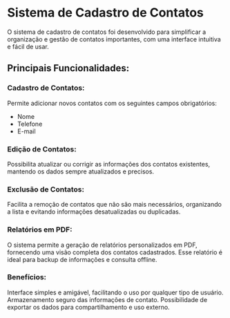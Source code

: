 # Sistema de Cadastro de Contatos

O sistema de cadastro de contatos foi desenvolvido para simplificar a organização e gestão de contatos importantes, com uma interface intuitiva e fácil de usar.

## Principais Funcionalidades:

### Cadastro de Contatos: 

Permite adicionar novos contatos com os seguintes campos obrigatórios:

- Nome
- Telefone
- E-mail

### Edição de Contatos: 

Possibilita atualizar ou corrigir as informações dos contatos existentes, mantendo os dados sempre atualizados e precisos.

### Exclusão de Contatos: 

Facilita a remoção de contatos que não são mais necessários, organizando a lista e evitando informações desatualizadas ou duplicadas.

### Relatórios em PDF: 

O sistema permite a geração de relatórios personalizados em PDF, fornecendo uma visão completa dos contatos cadastrados. Esse relatório é ideal para backup de informações e consulta offline.

### Benefícios:

Interface simples e amigável, facilitando o uso por qualquer tipo de usuário.
Armazenamento seguro das informações de contato.
Possibilidade de exportar os dados para compartilhamento e uso externo.
